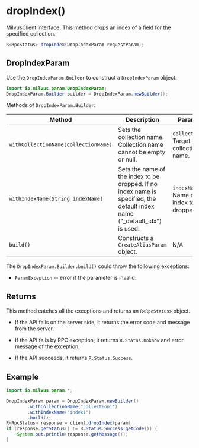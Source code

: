 # dropIndex()

MilvusClient interface. This method drops an index of a field for the specified collection.

```Java
R<RpcStatus> dropIndex(DropIndexParam requestParam);
```

## DropIndexParam

Use the `DropIndexParam.Builder` to construct a `DropIndexParam` object.

```Java
import io.milvus.param.DropIndexParam;
DropIndexParam.Builder builder = DropIndexParam.newBuilder();
```

Methods of `DropIndexParam.Builder`:

| Method                               | Description                                                  | Parameters                                    |
| ------------------------------------ | ------------------------------------------------------------ | --------------------------------------------- |
| `withCollectionName(collectionName)` | Sets the collection name. Collection name cannot be empty or null. | `collectionName`: Target collection name.     |
| `withIndexName(String indexName)`    | Sets the name of the index to be dropped. If no index name is specified, the default index name ("_default_idx") is used. | `indexName`: Name of the index to be dropped. |
| `build()`                            | Constructs a `CreateAliasParam` object.                      | N/A                                           |

The `DropIndexParam.Builder.build()` could throw the following exceptions:

- `ParamException` -- error if the parameter is invalid.

## Returns

This method catches all the exceptions and returns an `R<RpcStatus>` object.

- If the API fails on the server side, it returns the error code and message from the server.

- If the API fails by RPC exception, it returns `R.Status.Unknow` and error message of the exception.

- If the API succeeds, it returns `R.Status.Success`.


## Example

```Java
import io.milvus.param.*;

DropIndexParam param = DropIndexParam.newBuilder()
        .withCollectionName("collection1")
        .withIndexName("index1")
        .build();
R<RpcStatus> response = client.dropIndex(param)
if (response.getStatus() != R.Status.Success.getCode()) {
    System.out.println(response.getMessage());
}
```
